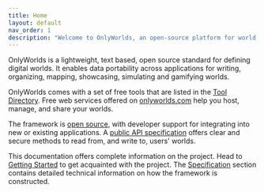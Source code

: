 ```yaml
---
title: Home
layout: default
nav_order: 1
description: "Welcome to OnlyWorlds, an open-source platform for world building and simulation"
---
```

 

 
OnlyWorlds is a lightweight, text based, open source standard for defining digital worlds. It enables data portability across applications for writing, organizing, mapping, showcasing, simulating and gamifying worlds.
 

OnlyWorlds comes with a set of free tools that are listed in the [Tool Directory](../docs/tool-directory/). Free web services offered on [onlyworlds.com](https://www.onlyworlds.com) help you host, manage, and share your worlds.  

The framework is [open source](https://github.com/OnlyWorlds/OnlyWorlds), with developer support for integrating into new or existing applications. A [public API specification](https://onlyworlds.com/api/docs) offers clear and secure methods to read from, and write to, users' worlds. 

This documentation offers complete information on the project. Head to [Getting Started](../docs/getting-started/) to get acquainted with the project. The [Specification](../docs/specification/) section contains detailed technical information on how the framework is constructed.  
